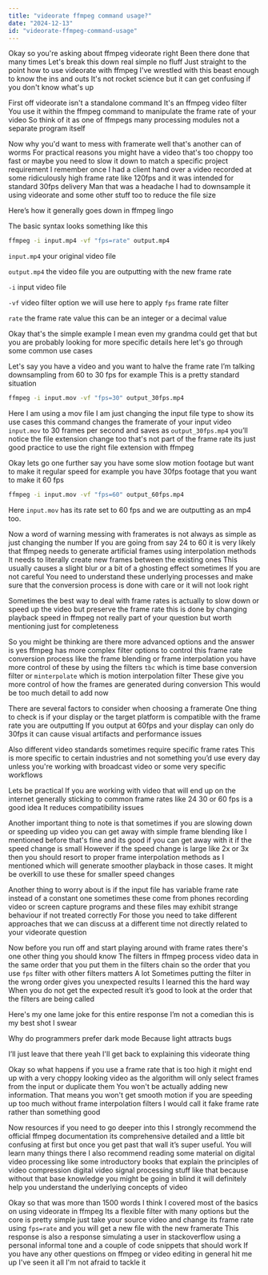 ```yaml
---
title: "videorate ffmpeg command usage?"
date: "2024-12-13"
id: "videorate-ffmpeg-command-usage"
---
```


Okay so you're asking about ffmpeg videorate right Been there done that many times Let's break this down real simple no fluff Just straight to the point how to use videorate with ffmpeg I've wrestled with this beast enough to know the ins and outs It's not rocket science but it can get confusing if you don't know what's up

First off videorate isn't a standalone command It's an ffmpeg video filter You use it within the ffmpeg command to manipulate the frame rate of your video So think of it as one of ffmpegs many processing modules not a separate program itself

Now why you'd want to mess with framerate well that's another can of worms For practical reasons you might have a video that's too choppy too fast or maybe you need to slow it down to match a specific project requirement I remember once I had a client hand over a video recorded at some ridiculously high frame rate like 120fps and it was intended for standard 30fps delivery Man that was a headache I had to downsample it using videorate and some other stuff too to reduce the file size

Here’s how it generally goes down in ffmpeg lingo

The basic syntax looks something like this

```bash
ffmpeg -i input.mp4 -vf "fps=rate" output.mp4
```

`input.mp4` your original video file

`output.mp4` the video file you are outputting with the new frame rate

`-i` input video file

`-vf` video filter option we will use here to apply `fps` frame rate filter

`rate` the frame rate value this can be an integer or a decimal value

Okay that's the simple example I mean even my grandma could get that but you are probably looking for more specific details here let's go through some common use cases

Let's say you have a video and you want to halve the frame rate I’m talking downsampling from 60 to 30 fps for example This is a pretty standard situation

```bash
ffmpeg -i input.mov -vf "fps=30" output_30fps.mp4
```

Here I am using a mov file I am just changing the input file type to show its use cases this command changes the framerate of your input video `input.mov` to 30 frames per second and saves as `output_30fps.mp4` you’ll notice the file extension change too that's not part of the frame rate its just good practice to use the right file extension with ffmpeg

Okay lets go one further say you have some slow motion footage but want to make it regular speed for example you have 30fps footage that you want to make it 60 fps

```bash
ffmpeg -i input.mov -vf "fps=60" output_60fps.mp4
```
Here `input.mov` has its rate set to 60 fps and we are outputting as an mp4 too.

Now a word of warning messing with framerates is not always as simple as just changing the number If you are going from say 24 to 60 it is very likely that ffmpeg needs to generate artificial frames using interpolation methods It needs to literally create new frames between the existing ones This usually causes a slight blur or a bit of a ghosting effect sometimes If you are not careful You need to understand these underlying processes and make sure that the conversion process is done with care or it will not look right

Sometimes the best way to deal with frame rates is actually to slow down or speed up the video but preserve the frame rate this is done by changing playback speed in ffmpeg not really part of your question but worth mentioning just for completeness

So you might be thinking are there more advanced options and the answer is yes ffmpeg has more complex filter options to control this frame rate conversion process like the frame blending or frame interpolation you have more control of these by using the filters `tbc` which is time base conversion filter or `minterpolate` which is motion interpolation filter These give you more control of how the frames are generated during conversion This would be too much detail to add now

There are several factors to consider when choosing a framerate One thing to check is if your display or the target platform is compatible with the frame rate you are outputting If you output at 60fps and your display can only do 30fps it can cause visual artifacts and performance issues

Also different video standards sometimes require specific frame rates This is more specific to certain industries and not something you’d use every day unless you're working with broadcast video or some very specific workflows

Lets be practical If you are working with video that will end up on the internet generally sticking to common frame rates like 24 30 or 60 fps is a good idea It reduces compatibility issues

Another important thing to note is that sometimes if you are slowing down or speeding up video you can get away with simple frame blending like I mentioned before that's fine and its good if you can get away with it if the speed change is small However if the speed change is large like 2x or 3x then you should resort to proper frame interpolation methods as I mentioned which will generate smoother playback in those cases. It might be overkill to use these for smaller speed changes

Another thing to worry about is if the input file has variable frame rate instead of a constant one sometimes these come from phones recording video or screen capture programs and these files may exhibit strange behaviour if not treated correctly For those you need to take different approaches that we can discuss at a different time not directly related to your videorate question

Now before you run off and start playing around with frame rates there's one other thing you should know The filters in ffmpeg process video data in the same order that you put them in the filters chain so the order that you use `fps` filter with other filters matters A lot Sometimes putting the filter in the wrong order gives you unexpected results I learned this the hard way When you do not get the expected result it’s good to look at the order that the filters are being called

Here's my one lame joke for this entire response I’m not a comedian this is my best shot I swear

Why do programmers prefer dark mode Because light attracts bugs

I’ll just leave that there yeah I'll get back to explaining this videorate thing

Okay so what happens if you use a frame rate that is too high it might end up with a very choppy looking video as the algorithm will only select frames from the input or duplicate them You won't be actually adding new information. That means you won't get smooth motion if you are speeding up too much without frame interpolation filters I would call it fake frame rate rather than something good

Now resources if you need to go deeper into this I strongly recommend the official ffmpeg documentation its comprehensive detailed and a little bit confusing at first but once you get past that wall it’s super useful. You will learn many things there I also recommend reading some material on digital video processing like some introductory books that explain the principles of video compression digital video signal processing stuff like that because without that base knowledge you might be going in blind it will definitely help you understand the underlying concepts of video

Okay so that was more than 1500 words I think I covered most of the basics on using videorate in ffmpeg Its a flexible filter with many options but the core is pretty simple just take your source video and change its frame rate using `fps=rate` and you will get a new file with the new framerate This response is also a response simulating a user in stackoverflow using a personal informal tone and a couple of code snippets that should work If you have any other questions on ffmpeg or video editing in general hit me up I've seen it all I'm not afraid to tackle it
